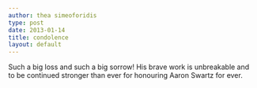 ```yaml
---
author: thea simeoforidis
type: post
date: 2013-01-14
title: condolence
layout: default
---
```

Such a big loss and such a big sorrow! His brave work is unbreakable and to be continued stronger than ever for honouring Aaron Swartz for ever.
